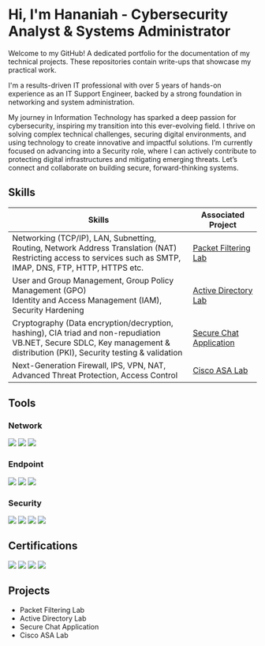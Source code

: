 # Hi, I'm Hananiah - Cybersecurity Analyst & Systems Administrator


Welcome to my GitHub! A dedicated portfolio for the documentation of my technical projects. These repositories contain write-ups that showcase my practical work. 


I'm a results-driven IT professional with over 5 years of hands-on experience as an IT Support Engineer, backed by a strong foundation in networking and system administration. 

My journey in Information Technology has sparked a deep passion for cybersecurity, inspiring my transition into this ever-evolving field. I thrive on solving complex technical challenges, securing digital environments, and using technology to create innovative and impactful solutions. I’m currently focused on advancing into a Security role, where I can actively contribute to protecting digital infrastructures and mitigating emerging threats. Let’s connect and collaborate on building secure, forward-thinking systems.

## Skills

| Skills                                         | Associated Project         |
|-----------------------------------------------|----------------------------|
| Networking (TCP/IP), LAN, Subnetting, Routing, Network Address Translation (NAT) <br> Restricting access to services such as SMTP, IMAP, DNS, FTP, HTTP, HTTPS etc.    | <a href="https://github.com/mmransem09/mmransem09/blob/main/PF/Routing.md">Packet Filtering Lab</a>|
| User and Group Management, Group Policy Management (GPO) <br> Identity and Access Management (IAM), Security Hardening| <a href="https://github.com/mmransem09/mmransem09/blob/main/doc/ADpage.md">Active Directory Lab</a>|
| Cryptography (Data encryption/decryption, hashing), CIA triad and non-repudiation <br> VB.NET, Secure SDLC, Key management & distribution (PKI), Security testing & validation | <a href="https://github.com/mmransem09/SecureChatApplication/blob/main/SecureChatApplication.md"> Secure Chat Application </a>|
| Next-Generation Firewall, IPS, VPN, NAT, Advanced Threat Protection, Access Control| <a href="https://github.com/mmransem09/ASA-Lab/blob/main/IDPSLab.md"> Cisco ASA Lab</a>|

## Tools

### Network
<div>
    <img src="https://img.shields.io/badge/-Wireshark-1679A7?&style=for-the-badge&logo=Wireshark&logoColor=white" />
    <img src="https://img.shields.io/badge/-Suricata-EF3B2D?&style=for-the-badge&logo=Suricata&logoColor=white" />
    <img src="https://img.shields.io/badge/-Zeek-777BB4?&style=for-the-badge&logo=Zeek&logoColor=white" />
</div>

### Endpoint
<div>
    <img src="https://img.shields.io/badge/-Microsoft_Defender_for_Endpoint-00A4EF?&style=for-the-badge&logo=Microsoft&logoColor=white" />
    <img src="https://img.shields.io/badge/-Velociraptor-4B275F?&style=for-the-badge&logo=Velociraptor&logoColor=white" />
<img src="https://img.shields.io/badge/-Trellix_Data_Loss_Prevention-512888?style=for-the-badge&logoColor=white" />

</div>

### Security
<div>
    <img src="https://img.shields.io/badge/-PingCastle-6A1B9A?style=for-the-badge&logo=windows&logoColor=white" />
    <img src="https://img.shields.io/badge/-Nessus-00A1E0?style=for-the-badge&logo=tenable&logoColor=white" />
    <img src="https://img.shields.io/badge/-Hashcat-222222?style=for-the-badge&logo=github&logoColor=white" />
    <img src="https://img.shields.io/badge/-BloodHound-CC0000?style=for-the-badge&logo=graphviz&logoColor=white" />
</div>

## Certifications

<div>
<img src="https://img.shields.io/badge/-Security%2B-FF0000?&style=for-the-badge&logo=CompTIA&logoColor=white" />
<img src="https://img.shields.io/badge/-Network%2B-007ACC?&style=for-the-badge&logo=CompTIA&logoColor=white" />
<img src="https://img.shields.io/badge/-Azure_Fundamentals-0078D4?style=for-the-badge&logo=microsoftazure&logoColor=white" />
<img src="https://img.shields.io/badge/-Certified_in_Cybersecurity-00358E?style=for-the-badge&logo=ISC2&logoColor=white" />
</div>

## Projects
- Packet Filtering Lab
- Active Directory Lab
- Secure Chat Application
- Cisco ASA Lab
